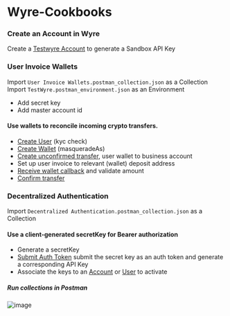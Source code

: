 # Wyre-Cookbooks

### Create an Account in Wyre
Create a [Testwyre Account](https://docs.sendwyre.com/docs/set-up-your-wyre-account) to generate a Sandbox API Key

### User Invoice Wallets 
Import `User Invoice Wallets.postman_collection.json` as a Collection
Import `TestWyre.postman_environment.json` as an Environment
- Add secret key
- Add master account id

#### Use wallets to reconcile incoming crypto transfers. 
* [Create User](https://docs.sendwyre.com/reference/create-user) (kyc check)
* [Create Wallet](https://docs.sendwyre.com/reference/createwallet) (masqueradeAs)
* [Create unconfirmed transfer](https://docs.sendwyre.com/reference/createtransfer), user wallet to business account
* Set up user invoice to relevant (wallet) deposit address
* [Receive wallet callback](https://docs.sendwyre.com/docs/webhooks) and validate amount
* [Confirm transfer](https://docs.sendwyre.com/reference/confirmtransfer)

### Decentralized Authentication
Import `Decentralized Authentication.postman_collection.json` as a Collection

#### Use a client-generated secretKey for Bearer authorization 
* Generate a secretKey
* [Submit Auth Token](https://docs.sendwyre.com/reference/submitauthtoken) submit the secret key as an auth token and generate a corresponding API Key
* Associate the keys to an [Account](https://docs.sendwyre.com/reference/getaccount) or [User](https://docs.sendwyre.com/reference/create-user) to activate

##### Run collections in Postman
![image](https://user-images.githubusercontent.com/104589640/174330245-23d189c2-eeee-41b9-b0ce-26fff71b3159.png)
